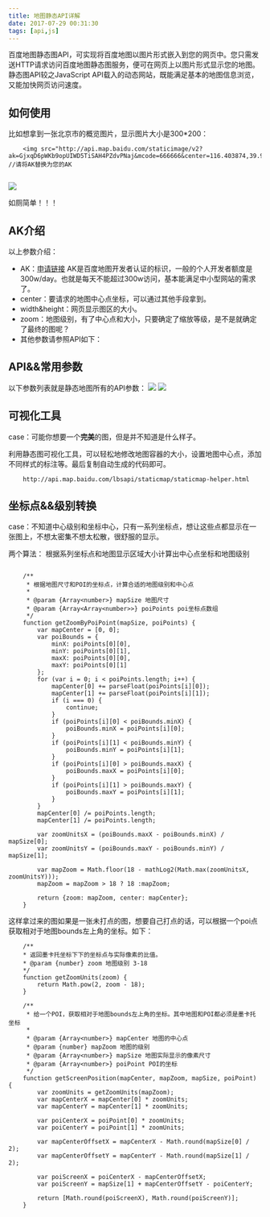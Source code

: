 ```yaml
---
title: 地图静态API详解
date: 2017-07-29 00:31:30
tags: [api,js]
---
```

百度地图静态图API，可实现将百度地图以图片形式嵌入到您的网页中。您只需发送HTTP请求访问百度地图静态图服务，便可在网页上以图片形式显示您的地图。静态图API较之JavaScript API载入的动态网站，既能满足基本的地图信息浏览，又能加快网页访问速度。

## 如何使用

比如想拿到一张北京市的概览图片，显示图片大小是300*200：

```
	<img src="http://api.map.baidu.com/staticimage/v2?ak=GjxqD6pWKb9opUIWD5TiSAH4PZdvPNaj&mcode=666666&center=116.403874,39.914888&width=300&height=200&zoom=11">    
//请将AK替换为您的AK
	
```
<img src="http://api.map.baidu.com/staticimage/v2?ak=GjxqD6pWKb9opUIWD5TiSAH4PZdvPNaj&mcode=666666&center=116.403874,39.914888&width=300&height=200&zoom=11"> 

如厕简单！！！

## AK介绍

以上参数介绍：

* AK：<a href="http://lbsyun.baidu.com/apiconsole/key?application=key">申请链接</a>  AK是百度地图开发者认证的标识，一般的个人开发者额度是300w/day。也就是每天不能超过300w访问，基本能满足中小型网站的需求了。
* center：要请求的地图中心点坐标，可以通过其他手段拿到。
* width&height：网页显示图区的大小。
* zoom：地图级别，有了中心点和大小，只要确定了缩放等级，是不是就确定了最终的图呢？
* 其他参数请参照API如下：


## API&&常用参数

以下参数列表就是静态地图所有的API参数：
<img src="{{ site.imgurl }}/api/ditu1.png">
<img src="{{ site.imgurl }}/api/ditu2.png">

## 可视化工具

case：可能你想要一个**完美**的图，但是并不知道是什么样子。

利用静态图可视化工具，可以轻松地修改地图容器的大小，设置地图中心点，添加不同样式的标注等。最后复制自动生成的代码即可。

```
	http://api.map.baidu.com/lbsapi/staticmap/staticmap-helper.html
```

## 坐标点&&级别转换

case：不知道中心级别和坐标中心，只有一系列坐标点，想让这些点都显示在一张图上，不想太密集不想太松散，很舒服的显示。

两个算法：
根据系列坐标点和地图显示区域大小计算出中心点坐标和地图级别

```

	/**
     * 根据地图尺寸和POI的坐标点，计算合适的地图级别和中心点
     *
     * @param {Array<number>} mapSize 地图尺寸
     * @param {Array<Array<number>>} poiPoints poi坐标点数组
     */
    function getZoomByPoiPoint(mapSize, poiPoints) {
        var mapCenter = [0, 0];
        var poiBounds = {
            minX: poiPoints[0][0],
            minY: poiPoints[0][1],
            maxX: poiPoints[0][0],
            maxY: poiPoints[0][1]
        };
        for (var i = 0; i < poiPoints.length; i++) {
            mapCenter[0] += parseFloat(poiPoints[i][0]);
            mapCenter[1] += parseFloat(poiPoints[i][1]);
            if (i === 0) {
                continue;
            }
            if (poiPoints[i][0] < poiBounds.minX) {
                poiBounds.minX = poiPoints[i][0];
            }
            if (poiPoints[i][1] < poiBounds.minY) {
                poiBounds.minY = poiPoints[i][1];
            }
            if (poiPoints[i][0] > poiBounds.maxX) {
                poiBounds.maxX = poiPoints[i][0];
            }
            if (poiPoints[i][1] > poiBounds.maxY) {
                poiBounds.maxY = poiPoints[i][1];
            }
        }
        mapCenter[0] /= poiPoints.length;
        mapCenter[1] /= poiPoints.length;
        
        var zoomUnitsX = (poiBounds.maxX - poiBounds.minX) / mapSize[0];
        var zoomUnitsY = (poiBounds.maxY - poiBounds.minY) / mapSize[1];

        var mapZoom = Math.floor(18 - mathLog2(Math.max(zoomUnitsX, zoomUnitsY)));
        mapZoom = mapZoom > 18 ? 18 :mapZoom;

        return {zoom: mapZoom, center: mapCenter};
    }

```

这样拿过来的图如果是一张未打点的图，想要自己打点的话，可以根据一个poi点获取相对于地图bounds左上角的坐标。如下：

```
	/**
    * 返回墨卡托坐标下下的坐标点与实际像素的比值。
    * @param {number} zoom 地图级别 3-18
    */
    function getZoomUnits(zoom) {
        return Math.pow(2, zoom - 18);
    }

    /**
     * 给一个POI，获取相对于地图bounds左上角的坐标。其中地图和POI都必须是墨卡托坐标
     *
     * @param {Array<number>} mapCenter 地图的中心点
     * @param {number} mapZoom 地图的级别
     * @param {Array<number>} mapSize 地图实际显示的像素尺寸
     * @param {Array<number>} poiPoint POI的坐标
     */
    function getScreenPosition(mapCenter, mapZoom, mapSize, poiPoint) {
        var zoomUnits = getZoomUnits(mapZoom);
        var mapCenterX = mapCenter[0] * zoomUnits;
        var mapCenterY = mapCenter[1] * zoomUnits;

        var poiCenterX = poiPoint[0] * zoomUnits;
        var poiCenterY = poiPoint[1] * zoomUnits;

        var mapCenterOffsetX = mapCenterX - Math.round(mapSize[0] / 2);
        var mapCenterOffsetY = mapCenterY - Math.round(mapSize[1] / 2);

        var poiScreenX = poiCenterX - mapCenterOffsetX;
        var poiScreenY = mapSize[1] + mapCenterOffsetY - poiCenterY;

        return [Math.round(poiScreenX), Math.round(poiScreenY)];
    }

```





